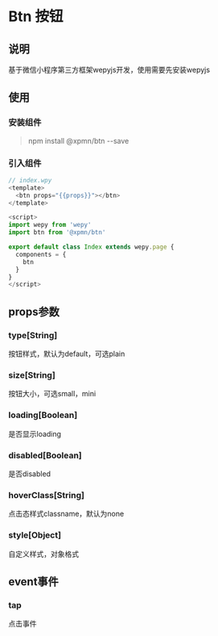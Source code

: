 # Btn 按钮

## 说明

基于微信小程序第三方框架wepyjs开发，使用需要先安装wepyjs

## 使用

### 安装组件

> npm install @xpmn/btn --save

### 引入组件

```js
// index.wpy
<template>
  <btn props="{{props}}"></btn>
</template>

<script>
import wepy from 'wepy'
import btn from '@xpmn/btn'

export default class Index extends wepy.page {
  components = {
    btn
  }
}
</script>
```

## props参数

### type[String]

按钮样式，默认为default，可选plain

### size[String]

按钮大小，可选small，mini

### loading[Boolean]

是否显示loading

### disabled[Boolean]

是否disabled

### hoverClass[String]

点击态样式classname，默认为none

### style[Object]

自定义样式，对象格式

## event事件

### tap

点击事件
